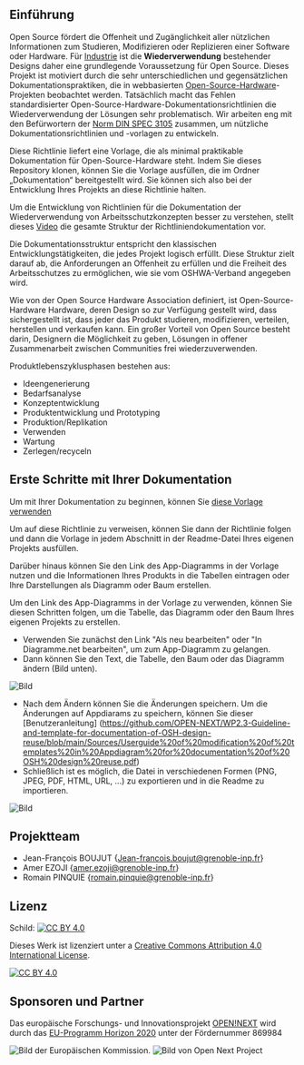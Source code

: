 ## Einführung

Open Source fördert die Offenheit und Zugänglichkeit aller nützlichen Informationen zum Studieren, Modifizieren oder Replizieren einer Software oder Hardware. Für [Industrie](https://www.researchgate.net/publication/306022370_Achieving_Benefits_with_Design_Reuse_in_Manufacturing_Industry) ist die **Wiederverwendung** bestehender Designs daher eine grundlegende Voraussetzung für Open Source. Dieses Projekt ist motiviert durch die sehr unterschiedlichen und gegensätzlichen Dokumentationspraktiken, die in webbasierten [Open-Source-Hardware](https://en.wikipedia.org/wiki/Open-source_hardware)-Projekten beobachtet werden. Tatsächlich macht das Fehlen standardisierter Open-Source-Hardware-Dokumentationsrichtlinien die Wiederverwendung der Lösungen sehr problematisch. Wir arbeiten eng mit den Befürwortern der [Norm DIN SPEC 3105](https://wiki.opensourceecology.org/wiki/DIN_SPEC_3105) zusammen, um nützliche Dokumentationsrichtlinien und -vorlagen zu entwickeln.

Diese Richtlinie liefert eine Vorlage, die als minimal praktikable Dokumentation für Open-Source-Hardware steht. Indem Sie dieses Repository klonen, können Sie die Vorlage ausfüllen, die im Ordner „Dokumentation“ bereitgestellt wird. Sie können sich also bei der Entwicklung Ihres Projekts an diese Richtlinie halten.

Um die Entwicklung von Richtlinien für die Dokumentation der Wiederverwendung von Arbeitsschutzkonzepten besser zu verstehen, stellt dieses [Video](https://www.youtube.com/watch?v=87U5FCMh2DU) die gesamte Struktur der Richtliniendokumentation vor.

Die Dokumentationsstruktur entspricht den klassischen Entwicklungstätigkeiten, die jedes Projekt logisch erfüllt. Diese Struktur zielt darauf ab, die Anforderungen an Offenheit zu erfüllen und die Freiheit des Arbeitsschutzes zu ermöglichen, wie sie vom OSHWA-Verband angegeben wird.

Wie von der Open Source Hardware Association definiert, ist Open-Source-Hardware Hardware, deren Design so zur Verfügung gestellt wird, dass sichergestellt ist, dass jeder das Produkt studieren, modifizieren, verteilen, herstellen und verkaufen kann. Ein großer Vorteil von Open Source besteht darin, Designern die Möglichkeit zu geben, Lösungen in offener Zusammenarbeit zwischen Communities frei wiederzuverwenden.

Produktlebenszyklusphasen bestehen aus:

* Ideengenerierung
* Bedarfsanalyse
* Konzeptentwicklung
* Produktentwicklung und Prototyping
* Produktion/Replikation
* Verwenden
* Wartung
* Zerlegen/recyceln

## Erste Schritte mit Ihrer Dokumentation

Um mit Ihrer Dokumentation zu beginnen, können Sie [diese Vorlage verwenden](https://github.com/OPEN-NEXT/WP2.3-Guideline-and-templatefor-documentation-of-OSH-design-reuse/tree/main/Dokumentation)

Um auf diese Richtlinie zu verweisen, können Sie dann der Richtlinie folgen und dann die Vorlage in jedem Abschnitt in der Readme-Datei Ihres eigenen Projekts ausfüllen.

Darüber hinaus können Sie den Link des App-Diagramms in der Vorlage nutzen und die Informationen Ihres Produkts in die Tabellen eintragen oder Ihre Darstellungen als Diagramm oder Baum erstellen.

Um den Link des App-Diagramms in der Vorlage zu verwenden, können Sie diesen Schritten folgen, um die Tabelle, das Diagramm oder den Baum Ihres eigenen Projekts zu erstellen.

 - Verwenden Sie zunächst den Link "Als neu bearbeiten" oder "In Diagramme.net bearbeiten", um zum App-Diagramm zu gelangen.
 - Dann können Sie den Text, die Tabelle, den Baum oder das Diagramm ändern (Bild unten).
 
![Bild](https://user-images.githubusercontent.com/59058909/132663234-720fc3a1-381e-4a00-97ea-844a1212fa43.png)

- Nach dem Ändern können Sie die Änderungen speichern. Um die Änderungen auf Appdiarams zu speichern, können Sie dieser [Benutzeranleitung] (https://github.com/OPEN-NEXT/WP2.3-Guideline-and-template-for-documentation-of-OSH-design-reuse/blob/main/Sources/Userguide%20of%20modification%20of%20templates%20in%20Appdiagram%20for%20documentation%20of%20OSH%20design%20reuse.pdf)
- Schließlich ist es möglich, die Datei in verschiedenen Formen (PNG, JPEG, PDF, HTML, URL, ...) zu exportieren und in die Readme zu importieren.

![Bild](https://user-images.githubusercontent.com/59058909/132664321-95a2b5d0-ae50-44d7-9133-b4c92d3a30cc.png)

## Projektteam

- Jean-François BOUJUT {Jean-francois.boujut@grenoble-inp.fr}
- Amer EZOJI {amer.ezoji@grenoble-inp.fr}
- Romain PINQUIE {romain.pinquie@grenoble-inp.fr}


## Lizenz

Schild: [![CC BY 4.0][cc-by-shield]][cc-by]

Dieses Werk ist lizenziert unter a
[Creative Commons Attribution 4.0 International License][cc-by].

[![CC BY 4.0][cc-by-image]][cc-by]

[cc-by]: http://creativecommons.org/licenses/by/4.0/
[cc-by-image]: https://i.creativecommons.org/l/by/4.0/88x31.png
[cc-by-shield]: https://img.shields.io/badge/License-CC%20BY%204.0-lightgrey.svg

## Sponsoren und Partner




Das europäische Forschungs- und Innovationsprojekt [OPEN!NEXT](https://opennext.eu/) wird durch das [EU-Programm Horizon 2020](https://ec.europa.eu/easme/en/section/horizon-2020-energy-efficiency/h2020-programme#:~:text=Horizon%202020%20is%20the%20EU's,leadership%20and%20dressing%20societal%20herausforderungen.) unter der Fördernummer 869984

![Bild der Europäischen Kommission](https://github.com/OPEN-NEXT/WP2.3-Guideline-and-templatefor-documentation-of-OSH-design-reuse/blob/main/Sources/Images/European%20commossion.png). ![Bild von Open Next Project](https://github.com/OPEN-NEXT/WP2.3-Guideline-and-templatefor-documentation-of-OSH-design-reuse/blob/main/Sources/Images/Open%20Weiter%20logo.png)

